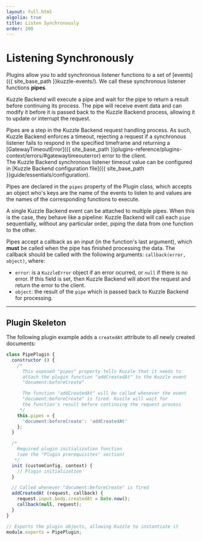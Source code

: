 ```yaml
---
layout: full.html
algolia: true
title: Listen Synchronously
order: 200
---
```


# Listening Synchronously

Plugins allow you to add synchronous listener functions to a set of [events]({{ site_base_path }}kuzzle-events/). We call these synchronous listener functions **pipes**.

Kuzzle Backend will execute a pipe and wait for the pipe to return a result before continuing its process. The pipe will receive event data and can modify it before it is passed back to the Kuzzle Backend process, allowing it to update or interrupt the request.

Pipes are a step in the Kuzzle Backend request handling process. As such, Kuzzle Backend enforces a timeout, rejecting a request if a synchronous listener fails to respond in the specified timeframe and returning a [GatewayTimeoutError]({{ site_base_path }}plugins-reference/plugins-context/errors/#gatewaytimeouterror) error to the client.  
The Kuzzle Backend synchronous listener timeout value can be configured in [Kuzzle Backend configuration file]({{ site_base_path }}guide/essentials/configuration).

Pipes are declared in the `pipes` property of the Plugin class, which accepts an object who's keys are the name of the events to listen to and values are the names of the corresponding functions to execute.

A single Kuzzle Backend event can be attached to multiple pipes. When this is the case, they behave like a pipeline: Kuzzle Backend will call each `pipe` sequentially, without any particular order, piping the data from one function to the other.

Pipes accept a callback as an input (in the function's last argument), which **must** be called when the pipe has finished processing the data. The callback should be called with the following arguments: `callback(error, object)`, where:

* `error`: is a `KuzzleError` object if an error ocurred, or `null` if there is no error. If this field is set, then Kuzzle Backend will abort the request and return the error to the client.
* `object`: the result of the `pipe` which is passed back to Kuzzle Backend for processing.

---

## Plugin Skeleton

The following plugin example adds a `createdAt` attribute to all newly created documents:

```javascript
class PipePlugin {
  constructor () {
    /*
      This exposed "pipes" property tells Kuzzle that it needs to
      attach the plugin function "addCreatedAt" to the Kuzzle event
      "document:beforeCreate"

      The function "addCreatedAt" will be called whenever the event
      "document:beforeCreate" is fired. Kuzzle will wait for
      the function's result before continuing the request process
     */
    this.pipes = {
      'document:beforeCreate': 'addCreatedAt'
    };
  }

  /*
    Required plugin initialization function
    (see the "Plugin prerequisites" section)
   */
  init (customConfig, context) {
    // Plugin initialization
  }

  // Called whenever "document:beforeCreate" is fired
  addCreatedAt (request, callback) {
    request.input.body.createdAt = Date.now();
    callback(null, request);
  }
}

// Exports the plugin objects, allowing Kuzzle to instantiate it
module.exports = PipePlugin;
```
